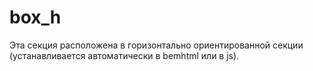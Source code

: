 # box_h

Эта секция расположена в горизонтально ориентированной секции (устанавливается автоматически в bemhtml или в js).
